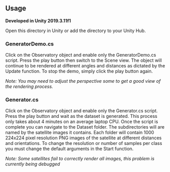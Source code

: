

## Usage 
**Developed in Unity 2019.3.11f1**

Open this directory in Unity or add the directory to your Unity Hub.

### GeneratorDemo.cs
Click on the Observatory object and enable only the GeneratorDemo.cs script. Press the play button then switch to the Scene view. The object will continue to be rendered at different angles and distances as dictated by the Update function. To stop the demo, simply click the play button again. 

*Note: You may need to adjust the perspective some to get a good view of the rendering process.*

### Generator.cs
Click on the Observatory object and enable only the Generator.cs script. Press the play button and wait as the dataset is generated. This process only takes about 4 minutes on an average laptop CPU. Once the script is complete you can navigate to the Dataset folder. The subdirectories will are named by the satellite images it contains. Each folder will contain 1000 224x224 pixel resolution PNG images of the satellite at different distances and orientations. To change the resolution or number of samples per class you must change the default arguments in the Start function.

*Note: Some satellites fail to correctly render all images, this problem is currently being debugged*
